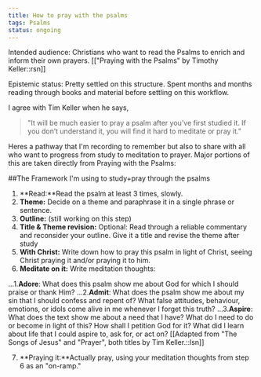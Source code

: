 ```yaml
---
title: How to pray with the psalms
tags: Psalms
status: ongoing
---
```

Intended audience: Christians who want to read the Psalms to enrich and inform their own prayers. [["Praying with the Psalms" by Timothy Keller::rsn]] 

Epistemic status: Pretty settled on this structure. Spent months and months reading through books and material before settling on this workflow.

I agree with Tim Keller when he says, 

>"It will be much easier to pray a psalm after you’ve first studied it. If you don’t understand it, you will find it hard to meditate or pray it."

Heres a pathway that I'm recording to remember but also to share with all who want to progress from study to meditation to prayer. Major portions of this are taken directly from Praying with the Psalms:

##The Framework I'm using to study+pray through the psalms

1. **Read:**Read the psalm at least 3 times, slowly.
2. **Theme:** Decide on a theme and paraphrase it in a single phrase or sentence.
3. **Outline:** (still working on this step)
4. **Title & Theme revision:** Optional: Read through a reliable commentary and reconsider your outline. Give it a title and revise the theme after study
5. **With Christ:** Write down how to pray this psalm in light of Christ, seeing Christ praying it and/or praying it to him.
6. **Meditate on it:** Write meditation thoughts: 

...1.**Adore**: What does this psalm show me about God for which I should praise or thank Him?
...2.**Admit**: What does the psalm show me about my sin that I should confess and repent of? What false attitudes, behaviour, emotions, or idols come alive in me whenever I forget this truth?
...3.**Aspire**: What does the text show me about a need that I have? What do I need to do or
become in light of this? How shall I petition God for it? What did I learn about life that I could aspire to, ask for, or act on? [[Adapted from "The Songs of Jesus" and "Prayer", both titles by Tim Keller.::lsn]]

7. **Praying it:**Actually pray, using your meditation thoughts from step 6 as an "on-ramp."
